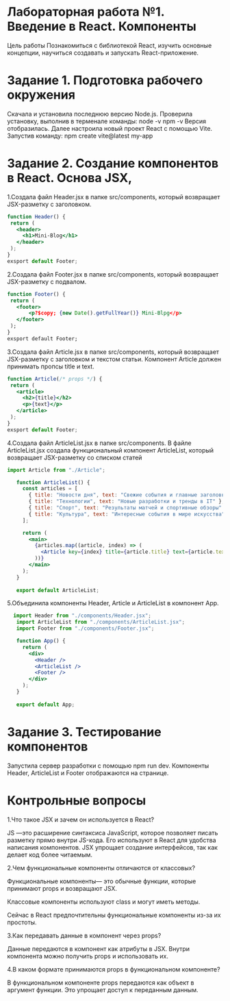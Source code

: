 # Лабораторная работа №1. Введение в React. Компоненты
Цель работы
Познакомиться с библиотекой React, изучить основные концепции, научиться создавать и запускать React-приложение.
# Задание 1. Подготовка рабочего окружения
Скачала и установила последнюю  версию Node.js. Проверила установку, выполнив в терменале команды:
node -v
npm -v
Версия отобразилась.
Далее настроила новый проект React с помощью Vite. Запустив команду:
npm create vite@latest my-app
# Задание 2. Создание компонентов в React. Основа JSX,
1.Создала файл Header.jsx в папке src/components, который возвращает JSX-разметку с заголовком.

```jsx
function Header() {
 return (
   <header>
     <h1>Mini-Blog</h1>
   </header>
 );
}
exsport default Footer;
```
2.Создала файл Footer.jsx в папке src/components, который возвращает JSX-разметку с подвалом.
```jsx
function Footer() {
 return (
   <footer>
       <p?$copy; {new Date().getFullYear()} Mini-Blpg</p>
   </footer>
 );
}
exsport default Footer;
```

3.Создала файл Article.jsx в папке src/components, который возвращает JSX-разметку с заголовком и текстом статьи. Компонент Article должен принимать пропсы title и text.
```jsx
function Article(/* props */) {
 return (
   <article>
     <h2>{title}</h2>
     <p>{text}</p>
   </article>
 );
}
exsport default Footer;
```

4.Создала файл ArticleList.jsx в папке src/components. В файле ArticleList.jsx создала функциональный компонент ArticleList, который возвращает JSX-разметку со списком статей
```jsx
import Article from "./Article";

   function ArticleList() {
     const articles = [
       { title: "Новости дня", text: "Свежие события и главные заголовки" },
       { title: "Технологии", text: "Новые разработки и тренды в IT" },
       { title: "Спорт", text: "Результаты матчей и спортивные обзоры" },
       { title: "Культура", text: "Интересные события в мире искусства" },
     ];

     return (
       <main>
         {articles.map((article, index) => (
           <Article key={index} title={article.title} text={article.text} />
         ))}
       </main>
     );
   }
   
   export default ArticleList;
```
5.Объединила компоненты Header, Article и ArticleList в компонент App.
```jsx
  import Header from "./components/Header.jsx";
   import ArticleList from "./components/ArticleList.jsx";
   import Footer from "./components/Footer.jsx";

   function App() {
     return (
       <div>
         <Header />
         <ArticleList />
         <Footer />
       </div>
     );
   }
   
   export default App;
```
# Задание 3. Тестирование компонентов
Запустила сервер разработки с помощью npm run dev. Компоненты Header, ArticleList и Footer отображаются на странице.
# Контрольные вопросы
1.Что такое JSX и зачем он используется в React?

JS —это расширение синтаксиса JavaScript, которое позволяет писать разметку прямо внутри JS-кода. Его используют в React для удобства написания компонентов. JSX упрощает создание интерфейсов, так как делает код более читаемым.

2.Чем функциональные компоненты отличаются от классовых?

Функциональные компоненты— это обычные функции, которые принимают props и возвращают JSX. 

Классовые компоненты используют class и могут иметь методы. 

Сейчас в React предпочтительны функциональные компоненты из-за их простоты.

3.Как передавать данные в компонент через props?

Данные передаются в компонент как атрибуты в JSX. Внутри компонента можно получить props и использовать их.


4.В каком формате принимаются props в функциональном компоненте?

В функциональном компоненте props передаются как объект в аргумент функции. Это упрощает доступ к переданным данным.
